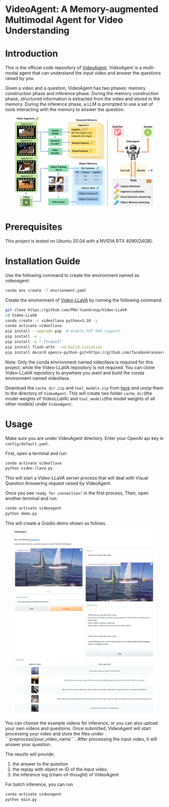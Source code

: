 <h1>VideoAgent: A Memory-augmented Multimodal Agent for Video Understanding</h1>

# Introduction
This is the official code repository of [VideoAgent](https://videoagent.github.io/). VideoAgent is a mulit-modal agent that can understand the input video and answer the questions raised by you.

Given a video and a question, VideoAgent has two phases: memory construction phase and inference phase. During the memory construction phase, structured information is extracted from the video and stored in the memory. During the inference phase, a LLM is prompted to use a set of tools interacting with the memory to answer the question.
<p align="center">
<img src="imgs/teaser.png" width=90%>
</p>

# Prerequisites
This project is tested on Ubuntu 20.04 with a NVIDIA RTX 4090(24GB).  


# Installation Guide
Use the following command to create the environment named as videoagent:
```sh
conda env create -f envrionment.yaml
```

Create the environment of [Video-LLaVA](https://github.com/PKU-YuanGroup/Video-LLaVA) by running the following command:
```sh
git clone https://github.com/PKU-YuanGroup/Video-LLaVA
cd Video-LLaVA
conda create -n videollava python=3.10 -y
conda activate videollava
pip install --upgrade pip  # enable PEP 660 support
pip install -e .
pip install -e ".[train]"
pip install flash-attn --no-build-isolation
pip install decord opencv-python git+https://github.com/facebookresearch/pytorchvideo.git@28fe037d212663c6a24f373b94cc5d478c8c1a1d
```
Note: Only the conda envrionment named videollava is required for this project, while the Video-LLaVA repository is not required. You can clone Video-LLaVA repository to anywhere you want and build the conda environment named videollava.

Download the ```cache_dir.zip``` and ```tool_models.zip``` from [here](https://zenodo.org/records/11031717) and unzip them to the directory of ```VideoAgent```. This will create two folder ```cache_dir```(the model weights of VideoLLaVA) and ```tool_models```(the model weights of all other models) under ```VideoAgent```.

# Usage
Make sure you are under VideoAgent directory.
Enter your OpenAI api key in ```config/default.yaml```.

First, open a terminal and run:
```sh
conda activate videollava
python video-llava.py
```
This will start a Video-LLaVA server process that will deal with Visual Question Answering request raised by VideoAgent.

Once you see ```ready for connection!``` in the first process, Then, open another terminal and run:
```sh
conda activate videoagent
python demo.py
```
This will create a Gradio demo shown as follows.
<p align="center">
<img src="imgs/demo.png" width=90%>
</p>
You can choose the example videos for inference, or you can also upload your own videos and questions. Once submitted, VideoAgent will start processing your video and store the files under ```preprocess/your_video_name```. After processing the input video, it will answer your question.

The results will provide:
1. the answer to the question
2. the replay with object re-ID of the input video
3. the inference log (chain-of-thought) of VideoAgent

For batch inference, you can run
```sh
conda activate videoagent
python main.py
```
